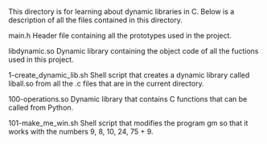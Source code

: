 This directory is for learning about dynamic libraries in C. Below is a description of all the files contained in this directory.

main.h
Header file containing all the prototypes used in the project.

libdynamic.so
Dynamic library containing the object code of all the fuctions used in this project.

1-create_dynamic_lib.sh
Shell script that creates a dynamic library called liball.so from all the .c files that are in the current directory.

100-operations.so
Dynamic library that contains C functions that can be called from Python.

101-make_me_win.sh
Shell script that modifies the program gm so that it works with the numbers 9, 8, 10, 24, 75 + 9.
